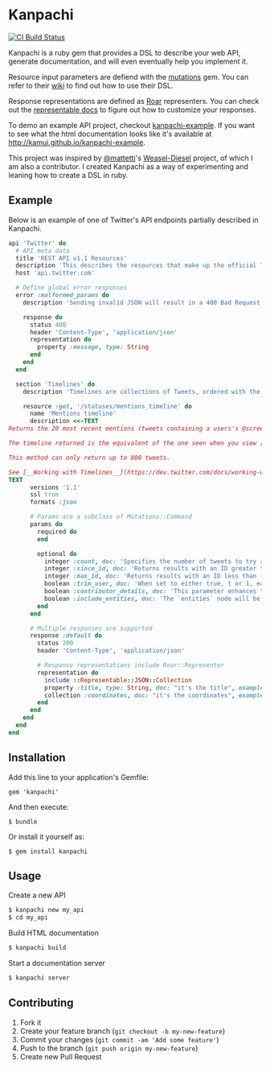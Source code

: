 # Kanpachi

[![CI Build Status](https://secure.travis-ci.org/kamui/kanpachi.png?branch=master)](http://travis-ci.org/kamui/kanpachi)

Kanpachi is a ruby gem that provides a DSL to describe your web API, generate documentation, and will even eventually
help you implement it.

Resource input parameters are defiend with the [mutations](https://github.com/cypriss/mutations) gem. You can refer to
their [wiki](https://github.com/cypriss/mutations/wiki/Filtering-Input) to find out how to use their DSL.

Response representations are defined as [Roar](https://github.com/apotonick/roar) representers. You can check out the
[representable docs](https://github.com/apotonick/representable) to figure out how to customize your responses.

To demo an example API project, checkout [kanpachi-example](https://github.com/kamui/kanpachi-example). If you want to see what the html documentation looks like it's available at <http://kamui.github.io/kanpachi-example>.

This project was inspired by [@mattetti](https://github.com/mattetti/)'s [Weasel-Diesel](https://github.com/mattetti/Weasel-Diesel) project, of which I am also a contributor. I created Kanpachi as a way of experimenting and leaning how to create a DSL in ruby.

## Example

Below is an example of one of Twitter's API endpoints partially described in Kanpachi.

```ruby
api 'Twitter' do
  # API meta data
  title 'REST API v1.1 Resources'
  description 'This describes the resources that make up the official Twitter API v1.1'
  host 'api.twitter.com'

  # Define global error responses
  error :malformed_params do
    description 'Sending invalid JSON will result in a 400 Bad Request response.'

    response do
      status 400
      header 'Content-Type', 'application/json'
      representation do
        property :message, type: String
      end
    end
  end

  section 'Timelines' do
    description 'Timelines are collections of Tweets, ordered with the most recent first.'

    resource :get, '/statuses/mentions_timeline' do
      name 'Mentions timeline'
      description <<-TEXT
Returns the 20 most recent mentions (tweets containing a users's @screen_name) for the authenticating user.

The timeline returned is the equivalent of the one seen when you view [your mentions](https://twitter.com/mentions) on twitter.com.

This method can only return up to 800 tweets.

See [__Working with Timelines__](https://dev.twitter.com/docs/working-with-timelines) for instructions on traversing timelines.
TEXT
      versions '1.1'
      ssl true
      formats :json

      # Params are a subclass of Mutations::Command
      params do
        required do
        end

        optional do
          integer :count, doc: 'Specifies the number of tweets to try and retrieve, up to a maximum of 200. The value of count is best thought of as a limit to the number of tweets to return because suspended or deleted content is removed after the count has been applied. We include retweets in the count, even if `include_rts` is not supplied. It is recommended you always send `include_rts=1` when using this API method.'
          integer :since_id, doc: 'Returns results with an ID greater than (that is, more recent than) the specified ID. There are limits to the number of Tweets which can be accessed through the API. If the limit of Tweets has occured since the since_id, the since_id will be forced to the oldest ID available.', example: 12345
          integer :max_id, doc: 'Returns results with an ID less than (that is, older than) or equal to the specified ID.', example: 54321
          boolean :trim_user, doc: 'When set to either true, t or 1, each tweet returned in a timeline will include a user object including only the status authors numerical ID. Omit this parameter to receive the complete user object.', example: true
          boolean :contributor_details, doc: 'This parameter enhances the contributors element of the status response to include the screen_name of the contributor. By default only the user_id of the contributor is included.', example: true
          boolean :include_entities, doc: 'The `entities` node will be disincluded when set to false.', example: false
        end
      end

      # Multiple responses are supported
      response :default do
        status 200
        header 'Content-Type', 'application/json'

        # Response representations include Roar::Representer
        representation do
          include ::Representable::JSON::Collection
          property :title, type: String, doc: "it's the title", example: 'The Title'
          collection :coordinates, doc: "it's the coordinates", example: [100.4, 45.1]
        end
      end
    end
  end
end
```

## Installation

Add this line to your application's Gemfile:

    gem 'kanpachi'

And then execute:

    $ bundle

Or install it yourself as:

    $ gem install kanpachi

## Usage

Create a new API

```bash
$ kanpachi new my_api
$ cd my_api
```

Build HTML documentation

```bash
$ kanpachi build
```

Start a documentation server

```bash
$ kanpachi server
```

## Contributing

1. Fork it
2. Create your feature branch (`git checkout -b my-new-feature`)
3. Commit your changes (`git commit -am 'Add some feature'`)
4. Push to the branch (`git push origin my-new-feature`)
5. Create new Pull Request
